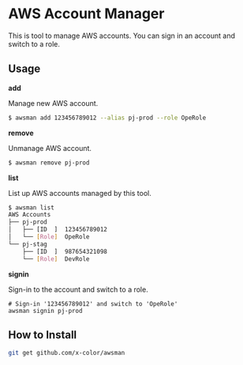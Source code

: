 # AWS Account Manager

This is tool to manage AWS accounts.
You can sign in an account and switch to a role.

## Usage

**add**

Manage new AWS account.

```sh
$ awsman add 123456789012 --alias pj-prod --role OpeRole
```

**remove**

Unmanage AWS account.

```sh
$ awsman remove pj-prod
```

**list**

List up AWS accounts managed by this tool.

```sh
$ awsman list
AWS Accounts
├── pj-prod
│   ├── [ID  ]  123456789012
│   └── [Role]  OpeRole
└── pj-stag
    ├── [ID  ]  987654321098
    └── [Role]  DevRole
```

**signin**

Sign-in to the account and switch to a role.

```ah
# Sign-in '123456789012' and switch to 'OpeRole'
awsman signin pj-prod
```

## How to Install

```sh
git get github.com/x-color/awsman
```